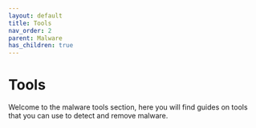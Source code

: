 ```yaml
---
layout: default
title: Tools
nav_order: 2
parent: Malware
has_children: true
---
```


# Tools
Welcome to the malware tools section, here you will find guides on tools that you can use to detect and remove malware.